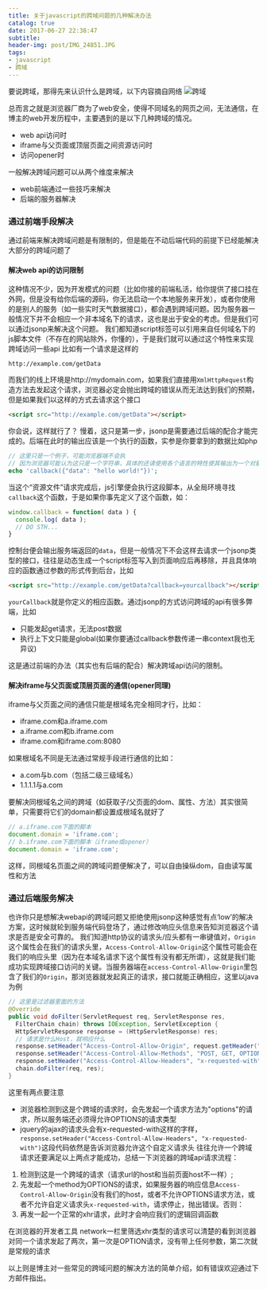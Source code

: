 ```yaml
---
title: 关于javascript的跨域问题的几种解决办法
catalog: true
date: 2017-06-27 22:38:47
subtitle:
header-img: post/IMG_24851.JPG
tags:
- javascript
- 跨域
---
```

			
要说跨域，那得先来认识什么是跨域，以下内容摘自网络
![跨域](20170627224652.jpg)

总而言之就是浏览器厂商为了web安全，使得不同域名的网页之间，无法通信，在博主的web开发历程中，主要遇到的是以下几种跨域的情况。
　　　
* web api访问时
* iframe与父页面或顶层页面之间资源访问时
* 访问opener时


一般解决跨域问题可以从两个维度来解决
* web前端通过一些技巧来解决
* 后端的服务器解决

### 通过前端手段解决
通过前端来解决跨域问题是有限制的，但是能在不动后端代码的前提下已经能解决大部分的跨域问题了
#### 解决web api的访问限制
这种情况不少，因为开发模式的问题（比如你接的前端私活，给你提供了接口挂在外网，但是没有给你后端的源码，你无法启动一个本地服务来开发），或者你使用的是别人的服务（如一些实时天气数据接口），都会遇到跨域问题。因为服务器一般情况下并不会相应一个非本域名下的请求，这也是出于安全的考虑。但是我们可以通过jsonp来解决这个问题。
我们都知道script标签可以引用来自任何域名下的js脚本文件（不存在的网站除外，你懂的），于是我们就可以通过这个特性来实现跨域访问一些api
比如有一个请求是这样的
```text
http://example.com/getData
```

而我们的线上环境是http://mydomain.com，如果我们直接用`XmlHttpRequest`构造方法去发起这个请求，浏览器必定会抛出跨域的错误从而无法达到我们的预期，但是如果我们以这样的方式去请求这个接口
```html
<script src="http://example.com/getData"></script>

```
你会说，这样就行了？ 慢着，这只是第一步，jsonp是需要通过后端的配合才能完成的。后端在此时的输出应该是一个执行的函数，实参是你要拿到的数据比如php
```php
// 这里只是一个例子，可能浏览器端不会执
// 因为浏览器可能认为这只是一个字符串，具体的还请使用各个语言的特性使其输出为一个对象
echo 'callback({"data": "hello world!"})';
```
当这个“资源文件”请求完成后，js引擎便会执行这段脚本，从全局环境寻找`callback`这个函数，于是如果你事先定义了这个函数，如：
```javascript
window.callback = function( data ) {
  console.log( data );
  // DO STH...
}
```
控制台便会输出服务端返回的`data`，但是一般情况下不会这样去请求一个jsonp类型的接口，往往是动态生成一个script标签写入到页面响应后再移除，并且具体响应的函数通过参数的形式传到后台，比如
```html
<script src="http://example.com/getData?callback=yourcallback"></script>

```
`yourCallback`就是你定义的相应函数。通过jsonp的方式访问跨域的api有很多弊端，比如

* 只能发起get请求，无法post数据
* 执行上下文只能是global(如果你要通过callback参数传递一串context我也无异议)

这是通过前端的办法（其实也有后端的配合）解决跨域api访问的限制。

#### 解决iframe与父页面或顶层页面的通信(opener同理)
iframe与父页面之间的通信只能是根域名完全相同才行，比如：
* iframe.com和a.iframe.com
* a.iframe.com和b.iframe.com
* iframe.com和iframe.com:8080

如果根域名不同是无法通过常规手段进行通信的比如：
* a.com与b.com（包括二级三级域名）
* 1.1.1.1与a.com

要解决同根域名之间的跨域（如获取子/父页面的dom、属性、方法）其实很简单，只需要将它们的domain都设置成根域名就好了
```javascript
// a.iframe.com下面的脚本
document.domain = 'iframe.com';
// b.iframe.com下面的脚本（iframe或opener）
document.domain = 'iframe.com';
```
这样，同根域名页面之间的跨域问题便解决了，可以自由操纵dom，自由读写属性和方法

### 通过后端服务解决
也许你只是想解决webapi的跨域问题又拒绝使用jsonp这种感觉有点‘low’的解决方案，这时候就轮到服务端代码登场了，通过修改响应头信息来告知浏览器这个请求是否是安全可靠的。
我们知道http协议的请求头/应头都有一串键值对，`Origin`这个属性会在我们的请求头里，`Access-Control-Allow-Origin`这个属性可能会在我们的响应头里（因为在本域名请求下这个属性有没有都无所谓），这就是我们能成功实现跨域接口访问的关键。当服务器端在`access-Control-Allow-Origin`里包含了我们的`Origin`，那浏览器就发起真正的请求，接口就能正确相应，这里以java为例
```java
// 这里是过滤器里面的方法
@Override  
public void doFilter(ServletRequest req, ServletResponse res,  
  FilterChain chain) throws IOException, ServletException {  
  HttpServletResponse response = (HttpServletResponse) res;  
  // 请求是什么Host，就响应什么
  response.setHeader("Access-Control-Allow-Origin", request.getHeader("Host"));  
  response.setHeader("Access-Control-Allow-Methods", "POST, GET, OPTIONS, DELETE");  
  response.setHeader("Access-Control-Allow-Headers", "x-requested-with");  
  chain.doFilter(req, res);  
}  
```
这里有两点要注意
* 浏览器检测到这是个跨域的请求时，会先发起一个请求方法为"options"的请求，所以服务端还必须得允许OPTIONS的请求类型
* jquery的ajax的请求头会有x-requested-with这样的字样，`response.setHeader("Access-Control-Allow-Headers", "x-requested-with")`这段代码依然是告诉浏览器允许这个自定义请求头
往往允许一个跨域请求还要满足以上两点才能成功，总结一下浏览器的跨域api请求流程：

1. 检测到这是一个跨域的请求（请求url的host和当前页面host不一样）;
2. 先发起一个method为OPTIONS的请求，如果服务器的响应信息`Access-Control-Allow-Origin`没有我们的host，或者不允许OPTIONS请求方法，或者不允许自定义请求头`x-requested-with`，请求停止，抛出错误。否则：
3. 再发一起一个正常的xhr请求，此时才会响应我们的逻辑回调函数

在浏览器的开发者工具 network一栏里筛选xhr类型的请求可以清楚的看到浏览器对同一个请求发起了两次，第一次是OPTION请求，没有带上任何参数，第二次就是常规的请求


以上则是博主对一些常见的跨域问题的解决方法的简单介绍，如有错误欢迎通过下方邮件指出。
